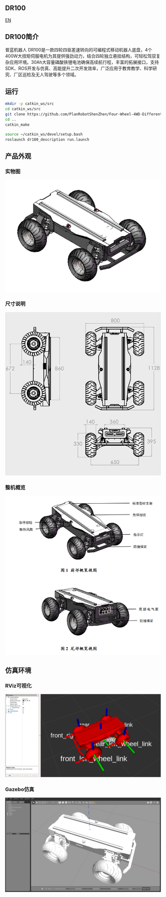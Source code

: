 ## DR100

[EN](./README_en.md)

## DR100简介

普蓝机器人 DR100是一款四轮四驱差速转向的可编程式移动机器人底盘，4个400W大扭矩伺服电机为其提供强劲动力，结合四轮独立悬挂结构，可轻松驾驭复杂应用环境。30Ah大容量磷酸铁锂电池确保高续航行程，丰富的拓展接口，支持SDK、ROS开发与仿真、高能提升二次开发效率，广泛应用于教育教学、科学研究、厂区巡检及无人驾驶等多个领域。

## 运行

```bash
mkdir -p catkin_ws/src
cd catkin_ws/src
git clone https://github.com/PlanRobotShenZhen/Four-Wheel-4WD-Differential-Steering-Mobile-Robot-Chassis.git
cd ..
catkin_make
```

```bash
source ~/catkin_ws/devel/setup.bash
roslaunch dr100_description run.launch
```

## 产品外观

### 实物图
![DR100实物图](./image/dr100.png)

### 尺寸说明
![DR100尺寸说明](./image/外形尺寸说明图.png)

### 整机概览
![DR100概览](./image/dr100概览视图.png)

## 仿真环境

### RViz可视化
![DR100 RViz](./image/dr100_rviz.png)

### Gazebo仿真
![DR100 Gazebo](./image/dr100_gazebo.png)


